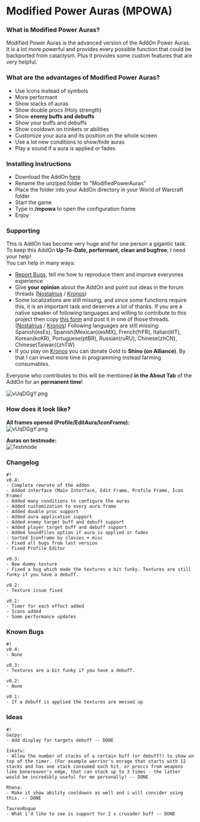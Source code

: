 # Modified Power Auras (MPOWA) #

### What is Modified Power Auras? ###

Modified Power Auras is the advanced version of the AddOn Power Auras. It is a lot more powerful and provides every possible function that could be backported from cataclysm. Plus it provides some custom features that are very helpful.


### What are the advantages of Modified Power Auras? ###

* Use Icons instead of symbols
* More performant
* Show stacks of auras
* Show double procs (Holy strength)
* Show **enemy buffs and debuffs**
* Show your buffs and debuffs
* Show cooldown on trinkets or abilities
* Customize your aura and its position on the whole screen
* Use a lot new conditions to show/hide auras
* Play a sound if a aura is applied or fades


### Installing Instructions ###

* Download the AddOn [here](https://bitbucket.org/Albea/modifiedpowerauras/downloads)
* Rename the unziped folder to "ModifiedPowerAuras"
* Place the folder into your AddOn directory in your World of Warcraft folder
* Start the game
* Type in **/mpowa** to open the configuration frame
* Enjoy


### Supporting ###

This is AddOn has become very huge and for one person a gigantic task.  
To keep this AddOn **Up-To-Date, performant, clean and bugfree**, I need your help!   
You can help in many ways:

* [Report Bugs](https://bitbucket.org/Albea/modifiedpowerauras/issues?status=new&status=open), tell me how to reproduce them and improve everyones experience
* Give **your opinion** about the AddOn and point out ideas in the forum threads ([Nostalrius](http://forum.nostalrius.org/viewtopic.php?f=63&t=18251) / [Kronos](http://forum.twinstar.cz/showthread.php/98983-RELEASE-Modified-Power-Auras))
* Some localizations are still missing, and since some functions require this, it is an important task and deserves a lot of thanks. If you are a native speaker of following languages and willing to contribute to this project then copy [this form](https://bitbucket.org/Albea/modifiedpowerauras/src/bcdb2cda053bbacadfad048d0854318dbef68957/localization/?at=master) and post it in one of those threads. ([Nostalrius](http://forum.nostalrius.org/viewtopic.php?f=63&t=18251) / [Kronos](http://forum.twinstar.cz/showthread.php/98983-RELEASE-Modified-Power-Auras))
Following languages are still missing: Spanish(esEs), Spanish(Mexican)(esMX), French(frFR), Italian(itIT), Korean(koKR), Portuguese(ptBR), Russian(ruRU), Chinese(zhCN), Chinese(Taiwan)(zhTW)
* If you play on [Kronos](http://www.kronos-wow.com/) you can donate Gold to **Shino (on Alliance)**. By that I can invest more time in programming instead farming consumables.

Everyone who contributes to this will be mentioned **in the About Tab** of the AddOn for an **permanent time**!

![vUqDGgY.png](http://i.imgur.com/j3dafbX.png)


### How does it look like? ###

**All frames opened (Profile/EditAura/IconFrame):**  
![vUqDGgY.png](http://i.imgur.com/C0CABTb.jpg)


**Auras on testmode:**  
![Testmode](http://i.imgur.com/0CZScUt.png)


### Changelog ###


```
#!
v0.4:
- Complete rewrote of the addon
- Added interface (Main Interface, Edit Frame, Profile Frame, Icon Frame)
- Added many conditions to configure the auras
- Added customization to every aura frame
- Added double proc support
- Added aura application support
- Added enemy target buff and debuff support
- Added player target buff and debuff support
- Added Soundfiles option if aura is applied or fades
- Sorted Iconframe by classes + misc
- Fixed all bugs from last version
- Fixed Profile Editor

v0.3:
- New dummy texture
- Fixed a bug which made the textures a bit funky. Textures are still funky if you have a debuff.

v0.2:
- Texture issue fixed

v0.1:
- Timer for each effect added
- Icons added
- Some performance updates
```


### Known Bugs ###

```
#!
v0.4:
- None

v0.3:
- Textures are a bit funky if you have a debuff.

v0.2:
- None

v0.1:
- If a debuff is applied the textures are messed up
```


### Ideas ###

```
#!
Gazpy:
- Add display for targets debuff -- DONE

Iskatu:
- Allow the number of stacks of a certain buff (or debuff?) to show on top of the timer. (For example warrior's enrage that starts with 12 stacks and has one stack consumed each hit, or proccs from weapons like bonereaver's edge, that can stack up to 3 times - the latter would be incredibly useful for me personally) -- DONE

Rhena:
- Make it show ability cooldowns as well and i will consider using this. -- DONE

TaurenRogue
- What i'd like to see is support for 2 x crusader buff -- DONE
```